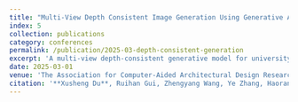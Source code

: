 ```yaml
---
title: "Multi-View Depth Consistent Image Generation Using Generative AI Models: Application on Architectural Design of University Buildings"
index: 5
collection: publications
category: conferences
permalink: /publication/2025-03-depth-consistent-generation
excerpt: 'A multi-view depth-consistent generative model for university building design.'
date: 2025-03-01
venue: 'The Association for Computer-Aided Architectural Design Research in Asia (CAADRIA 2025), Tokyo, Japan'
citation: '**Xusheng Du**, Ruihan Gui, Zhengyang Wang, Ye Zhang, Haoran Xie.'
---
```

